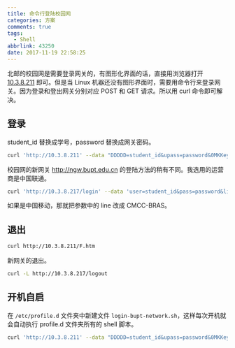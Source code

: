```yaml
---
title: 命令行登陆校园网
categories: 方案
comments: true
tags:
  - Shell
abbrlink: 43250
date: 2017-11-19 22:58:25
---
```


北邮的校园网是需要登录网关的，有图形化界面的话，直接用浏览器打开 [10.3.8.211](http://10.3.8.211/) 即可。但是当 Linux 机器还没有图形界面时，需要用命令行来登录网关。因为登录和登出网关分别对应 POST 和 GET 请求。所以用 curl 命令即可解决。

<!--more-->

## 登录

student_id 替换成学号，password 替换成网关密码。

```sh
curl 'http://10.3.8.211' --data "DDDDD=student_id&upass=password&0MKKey="
```

校园网的新网关 <http://ngw.bupt.edu.cn> 的登陆方法的稍有不同。我选用的运营商是中国联通。

```sh
curl 'http://10.3.8.217/login' --data 'user=student_id&pass=password&line=CUC-BRAS'
```

如果是中国移动，那就把参数中的 line 改成 CMCC-BRAS。

## 退出

```sh
curl http://10.3.8.211/F.htm
```

新网关的退出。

```sh
curl -L http://10.3.8.217/logout
```

## 开机自启

在 `/etc/profile.d` 文件夹中新建文件 `login-bupt-network.sh`，这样每次开机就会自动执行 profile.d 文件夹所有的 shell 脚本。

```sh
curl 'http://10.3.8.211' --data "DDDDD=student_id&upass=password&0MKKey=" > /dev/null 2>&1
```

